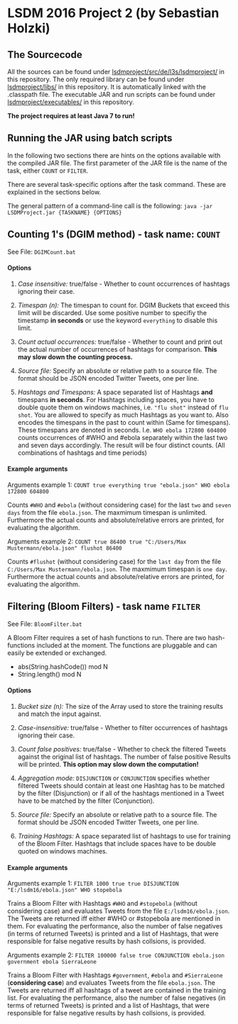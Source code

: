 
# LSDM 2016 Project 2 (by Sebastian Holzki)
## The Sourcecode
All the sources can be found under [lsdmproject/src/de/l3s/lsdmproject/](https://github.com/SebHoNDS/lsdm-project-2/tree/master/lsdmproject/src/de/l3s/lsdmproject) in this repository.
The only required library can be found under [lsdmproject/libs/](https://github.com/SebHoNDS/lsdm-project-2/tree/master/lsdmproject/libs) in this repository. It is automatically linked with the .classpath file.
The executable JAR and run scripts can be found under [lsdmproject/executables/](https://github.com/SebHoNDS/lsdm-project-2/tree/master/lsdmproject/executables) in this repository.

**The project requires at least Java 7 to run!**

## Running the JAR using batch scripts

In the following two sections there are hints on the options available with the compiled JAR file.
The first parameter of the JAR file is the name of the task, either `COUNT` or `FILTER`.

There are several task-specific options after the task command. These are explained in the sections below.

The general pattern of a command-line call is the following:
`java -jar LSDMProject.jar {TASKNAME} {OPTIONS}`

## Counting 1's (DGIM method) - task name: `COUNT`

See File: `DGIMCount.bat`

#### Options

1. *Case insensitive:* true/false - Whether to count occurrences of hashtags ignoring their case.

2. *Timespan (n):* The timespan to count for. DGIM Buckets that exceed this limit will be discarded. Use some positive number to specifiy the timestamp **in seconds** or use the keyword `everything` to disable this limit.

3. *Count actual occurrences:* true/false - Whether to count and print out the actual number of occurrences of hashtags for comparison. **This may slow down the counting process.**

4. *Source file:* Specify an absolute or relative path to a source file. The format should be JSON encoded Twitter Tweets, one per line.

5. *Hashtags and Timespans:* A space separated list of Hashtags **and** timespans **in seconds**. For Hashtags including spaces, you have to double quote them on windows machines, i.e. `"flu shot"` instead of `flu shot`. You are allowed to specify as much Hashtags as you want to. Also encodes the timespans in the past to count within (Same for timespans). These timespans are denoted in seconds. I.e. `WHO ebola 172800 604800` counts occurrences of #WHO and #ebola separately within the last two and seven days accordingly. The result will be four distinct counts. (All combinations of hashtags and time periods)

#### Example arguments

Arguments example 1:
`COUNT true everything true "ebola.json" WHO ebola 172800 604800`

Counts `#WHO` and `#ebola` (without considering case) for the last `two` and `seven days` from the file `ebola.json`. The maxmimum timespan is unlimited. Furthermore the actual counts and absolute/relative errors are printed, for evaluating the algorithm.

Arguments example 2:
`COUNT true 86400 true "C:/Users/Max Mustermann/ebola.json" flushot 86400`

Counts `#flushot` (without considering case) for the `last day` from the file `C:/Users/Max Mustermann/ebola.json`. The maxmimum timespan is `one day`. Furthermore the actual counts and absolute/relative errors are printed, for evaluating the algorithm.

## Filtering (Bloom Filters) - task name `FILTER`

See File: `BloomFilter.bat`

A Bloom Filter requires a set of hash functions to run. There are two hash-functions included at the moment. The functions are pluggable and can easily be extended or exchanged.

- abs(String.hashCode()) mod N
- String.length() mod N

#### Options

1. *Bucket size (n):* The size of the Array used to store the training results and match the input against.

2. *Case-insensitive:* true/false - Whether to filter occurrences of hashtags ignoring their case.

3. *Count false positives:* true/false - Whether to check the filtered Tweets against the original list of hashtags. The number of false positive Results will be printed. **This option may slow down the computation!**

4. *Aggregation mode:* `DISJUNCTION` or `CONJUNCTION` specifies whether filtered Tweets should contain at least one Hashtag has to be matched by the filter (Disjunction) or if all of the hashtags mentioned in a Tweet have to be matched by the filter (Conjunction).

5. *Source file:* Specify an absolute or relative path to a source file. The format should be JSON encoded Twitter Tweets, one per line.

6. *Training Hashtags:* A space separated list of hashtags to use for training of the Bloom Filter. Hashtags that include spaces have to be double quoted on windows machines.

#### Example arguments

Arguments example 1:
`FILTER 1000 true true DISJUNCTION "E:/lsdm16/ebola.json" WHO stopebola`

Trains a Bloom Filter with Hashtags `#WHO` and `#stopebola` (without considering case) and evaluates Tweets from the file `E:/lsdm16/ebola.json`. The Tweets are returned iff either #WHO or #stopebola are mentioned in them. For evaluating the performance, also the number of false negatives (in terms of returned Tweets) is printed and a list of Hashtags, that were responsible for false negative results by hash collsions, is provided.

Arguments example 2:
`FILTER 100000 false true CONJUNCTION ebola.json government ebola SierraLeone`

Trains a Bloom Filter with Hashtags `#government`, `#ebola` and `#SierraLeone` (**considering case**) and evaluates Tweets from the file `ebola.json`. The Tweets are returned iff all hashtags of a tweet are contained in the training list. For evaluating the performance, also the number of false negatives (in terms of returned Tweets) is printed and a list of Hashtags, that were responsible for false negative results by hash collsions, is provided.
